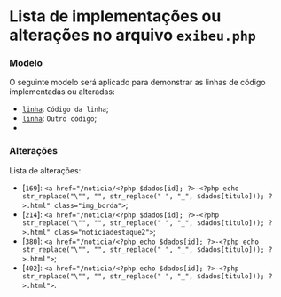 # Lista de implementações ou alterações no arquivo `exibeu.php`

### Modelo
O seguinte modelo será aplicado para demonstrar as linhas de código implementadas ou alteradas:

* [`linha`]: `Código da linha`;
* [`linha`]: `Outro código`;
* [`linha`]: `Códigos`.


### Alterações
Lista de alterações:

* [`169`]: `<a href="/noticia/<?php $dados[id]; ?>-<?php echo str_replace("\"", "", str_replace(" ", "_", $dados[titulo])); ?>.html" class="img_borda">`;
* [`214`]: `<a href="/noticia/<?php $dados[id]; ?>-<?php str_replace("\"", "", str_replace(" ", "_", $dados[titulo])); ?>.html" class="noticiadestaque2">`;
* [`380`]: `<a href="/noticia/<?php echo $dados[id]; ?>-<?php echo str_replace("\"", "", str_replace(" ", "_", $dados[titulo])); ?>.html">`;
* [`402`]: `<a href="/noticia/<?php echo $dados[id]; ?>-<?php str_replace("\"", "", str_replace(" ", "_", $dados[titulo])); ?>.html">`.